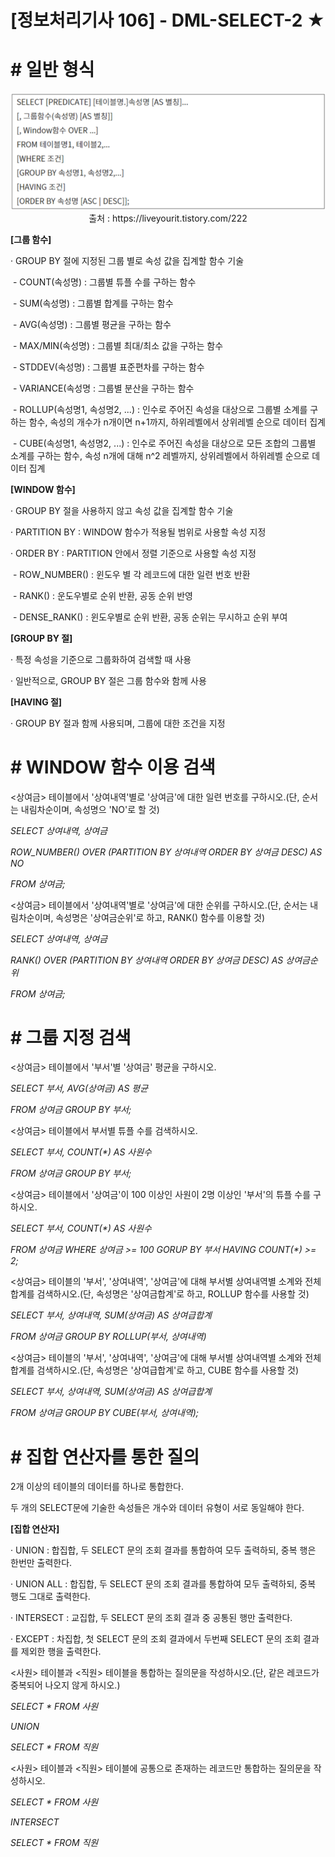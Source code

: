 

# [정보처리기사 106] - DML-SELECT-2 ★



# # 일반 형식

<img src='./img/106_01.png'>

<center>출처 : https://liveyourit.tistory.com/222</center>



**[그룹 함수]**

· GROUP BY 절에 지정된 그룹 별로 속성 값을 집계할 함수 기술 

​    \- COUNT(속성명) : 그룹별 튜플 수를 구하는 함수

​    \- SUM(속성명) : 그룹별 합계를 구하는 함수

​    \- AVG(속성명) : 그룹별 평균을 구하는 함수

​    \- MAX/MIN(속성명) : 그룹별 최대/최소 값을 구하는 함수

​    \- STDDEV(속성명) : 그룹별 표준편차를 구하는 함수

​    \- VARIANCE(속성명 : 그룹별 분산을 구하는 함수

​    \- ROLLUP(속성명1, 속성명2, ...) : 인수로 주어진 속성을 대상으로 그룹별 소계를 구하는 함수, 속성의 개수가 n개이면 n+1까지, 하위레벨에서 상위레벨 순으로 데이터 집계

​    \- CUBE(속성명1, 속성명2, ...) : 인수로 주어진 속성을 대상으로 모든 조합의 그룹별 소계를 구하는 함수, 속성 n개에 대해 n^2 레벨까지, 상위레벨에서 하위레벨 순으로 데이터 집계



**[WINDOW 함수]**

· GROUP BY 절을 사용하지 않고 속성 값을 집계할 함수 기술

· PARTITION BY : WINDOW 함수가 적용될 범위로 사용할 속성 지정

· ORDER BY : PARTITION 안에서 정렬 기준으로 사용할 속성 지정

​    \- ROW_NUMBER() : 윈도우 별 각 레코드에 대한 일련 번호 반환

​    \- RANK() : 운도우별로 순위 반환, 공동 순위 반영

​    \- DENSE_RANK() : 윈도우별로 순위 반환, 공동 순위는 무시하고 순위 부여



**[GROUP BY 절]**

· 특정 속성을 기준으로 그룹화하여 검색할 때 사용

· 일반적으로, GROUP BY 절은 그룹 함수와 함께 사용



**[HAVING 절]**

· GROUP BY 절과 함께 사용되며, 그룹에 대한 조건을 지정



# **# WINDOW 함수 이용 검색**

<상여금> 테이블에서 '상여내역'별로 '상여금'에 대한 일련 번호를 구하시오.(단, 순서는 내림차순이며, 속성명으 'NO'로 할 것)

*SELECT 상여내역, 상여금*

*ROW_NUMBER() OVER (PARTITION BY 상여내역 ORDER BY 상여금 DESC) AS NO*

*FROM 상여금;*



<상여금> 테이블에서 '상여내역'별로 '상여금'에 대한 순위를 구하시오.(단, 순서는 내림차순이며, 속성명은 '상여금순위'로 하고, RANK() 함수를 이용할 것)

*SELECT 상여내역, 상여금*

*RANK() OVER (PARTITION BY 상여내역 ORDER BY 상여금 DESC) AS 상여금순위*

*FROM 상여금;*



# **# 그룹 지정 검색**

<상여금> 테이블에서 '부서'별 '상여금' 평균을 구하시오.

*SELECT 부서, AVG(상여금) AS 평균*

*FROM 상여금 GROUP BY 부서;*



<상여금> 테이블에서 부서별 튜플 수를 검색하시오.

*SELECT 부서, COUNT(\*) AS 사원수*

*FROM 상여금 GROUP BY 부서;*



<상여금> 테이블에서 '상여금'이 100 이상인 사원이 2명 이상인 '부서'의 튜플 수를 구하시오.

*SELECT 부서, COUNT(\*) AS 사원수*

*FROM 상여금 WHERE 상여금 >= 100 GORUP BY 부서 HAVING COUNT(\*) >= 2;*



<상여금> 테이블의 '부서', '상여내역', '상여금'에 대해 부서별 상여내역별 소계와 전체 합계를 검색하시오.(단, 속성명은 '상여금합계'로 하고, ROLLUP 함수를 사용할 것)

*SELECT 부서, 상여내역, SUM(상여금) AS 상여급합계*

*FROM 상여금 GROUP BY ROLLUP(부서, 상여내역)*



<상여금> 테이블의 '부서', '상여내역', '상여금'에 대해 부서별 상여내역별 소계와 전체 합계를 검색하시오.(단, 속성명은 '상여급합계'로 하고, CUBE 함수를 사용할 것)

*SELECT 부서, 상여내역, SUM(상여금) AS 상여급합계*

*FROM 상여금 GROUP BY CUBE(부서, 상여내역);*



# **# 집합 연산자를 통한 질의**

2개 이상의 테이블의 데이터를 하나로 통합한다.

두 개의 SELECT문에 기술한 속성들은 개수와 데이터 유형이 서로 동일해야 한다.



**[집합 연산자]**

· UNION : 합집합, 두 SELECT 문의 조회 결과를 통합하여 모두 출력하되, 중복 행은 한번만 출력한다.

· UNION ALL : 합집합, 두 SELECT 문의 조회 결과를 통합하여 모두 출력하되, 중복 행도 그대로 출력한다.

· INTERSECT : 교집합, 두 SELECT 문의 조회 결과 중 공통된 행만 출력한다.

· EXCEPT : 차집합, 첫 SELECT 문의 조회 결과에서 두번째 SELECT 문의 조회 결과를 제외한 행을 출력한다.



<사원> 테이블과 <직원> 테이블을 통합하는 질의문을 작성하시오.(단, 같은 레코드가 중복되어 나오지 않게 하시오.)

*SELECT \* FROM 사원*

*UNION*

*SELECT \* FROM 직원*



<사원> 테이블과 <직원> 테이블에 공통으로 존재하는 레코드만 통합하는 질의문을 작성하시오.

*SELECT \* FROM 사원*

*INTERSECT*

*SELECT \* FROM 직원*